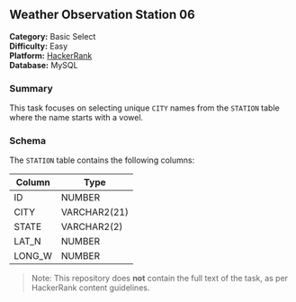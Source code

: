 ## Weather Observation Station 06

**Category:** Basic Select  
**Difficulty:** Easy  
**Platform:** [HackerRank](https://www.hackerrank.com/challenges/weather-observation-station-6/problem)  
**Database:** MySQL

### Summary

This task focuses on selecting unique `CITY` names from the `STATION` table where the name starts with a vowel.

### Schema

The `STATION` table contains the following columns:

| Column  | Type           |
|---------|----------------|
| ID      | NUMBER         |
| CITY    | VARCHAR2(21)   |
| STATE   | VARCHAR2(2)    |
| LAT_N   | NUMBER         |
| LONG_W  | NUMBER         |

> Note: This repository does **not** contain the full text of the task, as per HackerRank content guidelines.